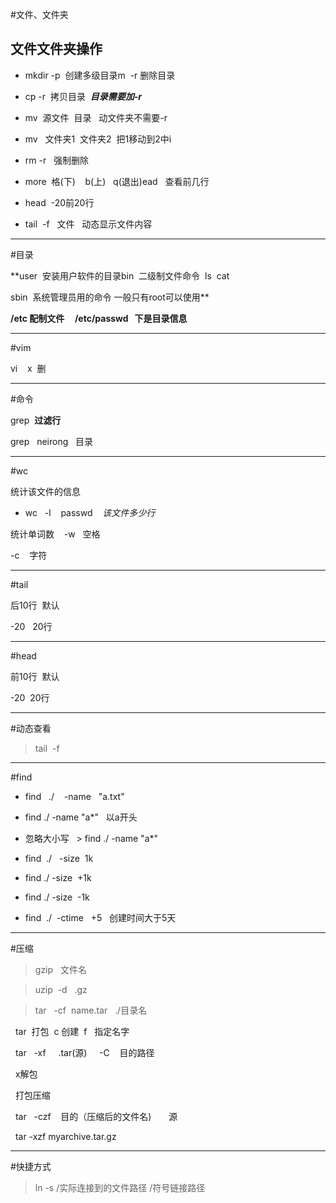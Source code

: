 #文件、文件夹

  

## 文件文件夹操作

* mkdir -p  创建多级目录m  -r 删除目录

* cp -r  拷贝目录  ***目录需要加-r***

* mv  源文件  目录   动文件夹不需要-r

* mv   文件夹1  文件夹2  把1移动到2中i

* rm -r   强制删除

* more  格(下)    b(上)   q(退出)ead   查看前几行

* head  -20前20行

* tail  -f   文件   动态显示文件内容

***

#目录

**user  安装用户软件的目录bin  二级制文件命令  ls  cat

sbin  系统管理员用的命令 一般只有root可以使用**

**/etc 配制文件     /etc/passwd   下是目录信息**

***

  

#vim

vi    x  删

***

  

#命令

grep  **过滤行**

grep   neirong   目录

***

  

#wc

统计该文件的信息

* wc   -l    passwd    *该文件多少行*

统计单词数    -w   空格

-c    字符

***

  

#tail  

后10行  默认

-20   20行

***

  

#head

前10行  默认

-20  20行

***

  

#动态查看

>tail  -f

  

***

  

#find

* find   ./    -name   "a.txt"

* find ./ -name "a*"   以a开头

* 忽略大小写   > find ./ -name "a*"

* find  ./   -size  1k

* find ./ -size  +1k    

* find ./ -size  -1k    

* find  ./  -ctime   +5   创建时间大于5天

***

  

#压缩

>gzip   文件名

>uzip  -d   .gz

>tar   -cf  name.tar   ./目录名

  tar  打包  c 创建  f   指定名字

  tar   -xf     .tar(源)     -C    目的路径  

  x解包    

  打包压缩

  tar   -czf    目的（压缩后的文件名)       源

  tar -xzf myarchive.tar.gz

  

***

  

#快捷方式

>ln -s /实际连接到的文件路径 /符号链接路径